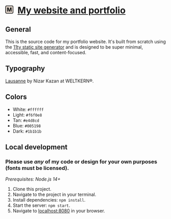 # [<img src="/icon.svg" width="25px" />](https://michaeledelstone.com) &nbsp;[My website and portfolio](https://michaeledelstone.com)

## General

This is the source code for my portfolio website. It's built from scratch using the [11ty static site generator](https://www.11ty.dev) and is designed to be super minimal, accessible, fast, and content-focused.

## Typography

[Lausanne](https://www.weltkern.com/shop/detail-typeface/lausanne) by Nizar Kazan at WELTKERN&reg;.

## Colors

- White: `#ffffff`
- Light: `#f6f0e8`
- Tan: `#e4d8cd`
- Blue: `#005198`
- Dark: `#1b1b1b`

## Local development

### Please use *any* of my code or design for your own purposes (fonts must be licensed).

*Prerequisites: Node.js 14+*

1. Clone this project.
1. Navigate to the project in your terminal.
1. Install dependencies: `npm install`.
1. Start the server: `npm start`.
1. Navigate to [localhost:8080](http://localhost:8080/) in your browser.